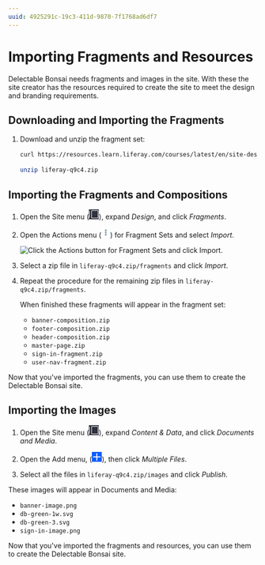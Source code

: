 ```yaml
---
uuid: 4925291c-19c3-411d-9870-7f1768ad6df7
---
```

# Importing Fragments and Resources

Delectable Bonsai needs fragments and images in the site. With these the site creator has the resources required to create the site to meet the design and branding requirements.

## Downloading and Importing the Fragments

<!--This will be the site administrator user--maybe add a story about being handed these resources from the development team? -->

1. Download and unzip the fragment set:

   <!-- URL needs help -->
   ```bash
   curl https://resources.learn.liferay.com/courses/latest/en/site-designer/creating-sites/importing-fragments-and-resources/liferay-q9c4.zip -O
   ```

   ```bash
   unzip liferay-q9c4.zip
   ```

## Importing the Fragments and Compositions

1. Open the Site menu (![Site Menu](../../images/icon-product-menu.png)), expand *Design*, and click *Fragments*.

1. Open the Actions menu (![Actions Button](../../images/icon-actions.png)) for Fragment Sets and select *Import*.

   ![Click the Actions button for Fragment Sets and click Import.](./importing-fragments-for-the-distributor-application-pages/images/02.png)

1. Select a zip file in `liferay-q9c4.zip/fragments` and click *Import*.

1. Repeat the procedure for the remaining zip files in `liferay-q9c4.zip/fragments`.

   When finished these fragments will appear in the fragment set:

   <!-- This list will need to be finalized at the end of drafting the module-->
   - `banner-composition.zip`
   - `footer-composition.zip`
   - `header-composition.zip`
   - `master-page.zip`
   - `sign-in-fragment.zip`
   - `user-nav-fragment.zip`


Now that you've imported the fragments, you can use them to create the Delectable Bonsai site.

## Importing the Images

1. Open the Site menu (![Site Menu](../../images/icon-product-menu.png)), expand *Content & Data*, and click *Documents and Media*.

1. Open the Add menu, (![Add](./../../images/icon-add.png)), then click *Multiple Files*.

1. Select all the files in `liferay-q9c4.zip/images` and click *Publish*.

These images will appear in Documents and Media:

   <!-- This list will need to be finalized at the end of drafting the module-->
   - `banner-image.png`
   - `db-green-1w.svg`
   - `db-green-3.svg`
   - `sign-in-image.png`


Now that you've imported the fragments and resources, you can use them to create the Delectable Bonsai site.
